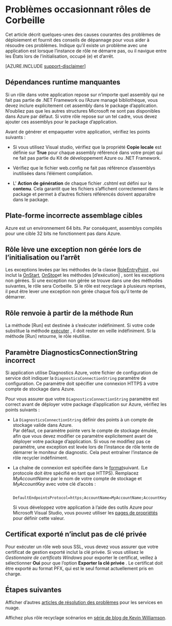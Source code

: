 <properties
   pageTitle="Causes courantes des rôles de Service Cloud recyclage | Microsoft Azure"
   description="Un rôle de service de nuage soudainement réutilise peut entraîner des interruptions importantes. Voici quelques-uns des problèmes courants occasionnant rôles à recycler, qui peuvent vous aider à réduire les temps d’arrêt."
   services="cloud-services"
   documentationCenter=""
   authors="simonxjx"
   manager="felixwu"
   editor=""
   tags="top-support-issue"/>
<tags
   ms.service="cloud-services"
   ms.devlang="na"
   ms.topic="article"
   ms.tgt_pltfrm="na"
   ms.workload="tbd"
   ms.date="09/02/2016"
   ms.author="v-six" />

# <a name="common-issues-that-cause-roles-to-recycle"></a>Problèmes occasionnant rôles de Corbeille

Cet article décrit quelques-unes des causes courantes des problèmes de déploiement et fournit des conseils de dépannage pour vous aider à résoudre ces problèmes. Indique qu’il existe un problème avec une application est lorsque l’instance de rôle ne démarre pas, ou il navigue entre les États lors de l’initialisation, occupé (e) et d’arrêt.

[AZURE.INCLUDE [support-disclaimer](../../includes/support-disclaimer.md)]

## <a name="missing-runtime-dependencies"></a>Dépendances runtime manquantes

Si un rôle dans votre application repose sur n’importe quel assembly qui ne fait pas partie de .NET Framework ou l’Azure managé bibliothèque, vous devez inclure explicitement cet assembly dans le package d’application. N’oubliez pas que les autres structures Microsoft ne sont pas disponibles dans Azure par défaut. Si votre rôle repose sur un tel cadre, vous devez ajouter ces assemblys pour le package d’application.

Avant de générer et empaqueter votre application, vérifiez les points suivants :

- Si vous utilisez Visual studio, vérifiez que la propriété **Copie locale** est définie sur **True** pour chaque assembly référencé dans votre projet qui ne fait pas partie du Kit de développement Azure ou .NET Framework.

- Vérifiez que le fichier web.config ne fait pas référence d’assemblys inutilisées dans l’élément compilation.

- L' **Action de génération** de chaque fichier .cshtml est défini sur le **contenu**. Cela garantit que les fichiers s’affichent correctement dans le package et permet à d’autres fichiers référencés doivent apparaître dans le package.

## <a name="assembly-targets-wrong-platform"></a>Plate-forme incorrecte assemblage cibles

Azure est un environnement 64 bits. Par conséquent, assemblys compilés pour une cible 32 bits ne fonctionnent pas dans Azure.

## <a name="role-throws-unhandled-exceptions-while-initializing-or-stopping"></a>Rôle lève une exception non gérée lors de l’initialisation ou l’arrêt

Les exceptions levées par les méthodes de la classe [RoleEntryPoint] , qui inclut la [OnStart], [OnStop]et les méthodes [d’exécution] , sont les exceptions non gérées. Si une exception non gérée se trouve dans une des méthodes suivantes, le rôle sera Corbeille. Si le rôle est recyclage à plusieurs reprises, il peut être lever une exception non gérée chaque fois qu’il tente de démarrer.

## <a name="role-returns-from-run-method"></a>Rôle renvoie à partir de la méthode Run

La méthode [Run] est destinée à s’exécuter indéfiniment. Si votre code substitue la méthode [exécuter] , il doit rester en veille indéfiniment. Si la méthode [Run] retourne, le rôle réutilise.

## <a name="incorrect-diagnosticsconnectionstring-setting"></a>Paramètre DiagnosticsConnectionString incorrect

Si application utilise Diagnostics Azure, votre fichier de configuration de service doit indiquer la `DiagnosticsConnectionString` paramètre de configuration. Ce paramètre doit spécifier une connexion HTTPS à votre compte de stockage dans Azure.

Pour vous assurer que votre `DiagnosticsConnectionString` paramètre est correct avant de déployer votre package d’application sur Azure, vérifiez les points suivants :  

- La `DiagnosticsConnectionString` définir des points à un compte de stockage valide dans Azure.  
  Par défaut, ce paramètre pointe vers le compte de stockage émulée, afin que vous devez modifier ce paramètre explicitement avant de déployer votre package d’application. Si vous ne modifiez pas ce paramètre, une exception est levée lors de l’instance de rôle tente de démarrer le moniteur de diagnostic. Cela peut entraîner l’instance de rôle recycler indéfiniment.

- La chaîne de connexion est spécifiée dans le [format](../storage/storage-configure-connection-string.md)suivant. (Le protocole doit être spécifié en tant que HTTPS). Remplacez *MyAccountName* par le nom de votre compte de stockage et *MyAccountKey* avec votre clé d’accès :    

        DefaultEndpointsProtocol=https;AccountName=MyAccountName;AccountKey=MyAccountKey

  Si vous développez votre application à l’aide des outils Azure pour Microsoft Visual Studio, vous pouvez utiliser les [pages de propriétés](https://msdn.microsoft.com/library/ee405486) pour définir cette valeur.

## <a name="exported-certificate-does-not-include-private-key"></a>Certificat exporté n’inclut pas de clé privée

Pour exécuter un rôle web sous SSL, vous devez vous assurer que votre certificat de gestion exporté inclut la clé privée. Si vous utilisez le *Gestionnaire de certificats Windows* pour exporter le certificat, veillez à sélectionner **Oui** pour que l’option **Exporter la clé privée** . Le certificat doit être exporté au format PFX, qui est le seul format actuellement pris en charge.

## <a name="next-steps"></a>Étapes suivantes

Afficher d’autres [articles de résolution des problèmes](https://azure.microsoft.com/documentation/articles/?tag=top-support-issue&product=cloud-services) pour les services en nuage.

Affichez plus rôle recyclage scénarios en [série de blog de Kevin Williamson](http://blogs.msdn.com/b/kwill/archive/2013/08/09/windows-azure-paas-compute-diagnostics-data.aspx).

[RoleEntryPoint]: https://msdn.microsoft.com/library/microsoft.windowsazure.serviceruntime.roleentrypoint.aspx
[OnStart]: https://msdn.microsoft.com/library/microsoft.windowsazure.serviceruntime.roleentrypoint.onstart.aspx
[OnStop]: https://msdn.microsoft.com/library/microsoft.windowsazure.serviceruntime.roleentrypoint.onstop.aspx
[Exécuter]: https://msdn.microsoft.com/library/microsoft.windowsazure.serviceruntime.roleentrypoint.run.aspx
